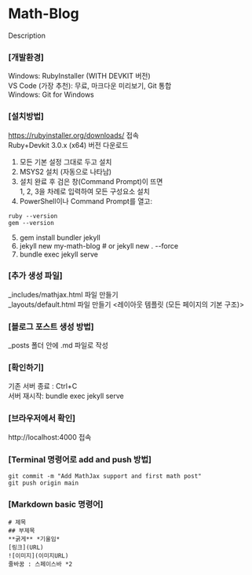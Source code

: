 # Math-Blog
Description  
  
### [개발환경]  
Windows: RubyInstaller (WITH DEVKIT 버전)  
VS Code (가장 추천): 무료, 마크다운 미리보기, Git 통합  
Windows: Git for Windows  

### [설치방법]
https://rubyinstaller.org/downloads/ 접속  
Ruby+Devkit 3.0.x (x64) 버전 다운로드  
1. 모든 기본 설정 그대로 두고 설치  
2. MSYS2 설치 (자동으로 나타남)  
3. 설치 완료 후 검은 창(Command Prompt)이 뜨면  
 1, 2, 3을 차례로 입력하여 모든 구성요소 설치  
4. PowerShell이나 Command Prompt를 열고:  
```
ruby --version  
gem --version  
```
5. gem install bundler jekyll  
6. jekyll new my-math-blog # or jekyll new . --force   
7. bundle exec jekyll serve  

### [추가 생성 파일]  
_includes/mathjax.html 파일 만들기 <??>  
_layouts/default.html 파일 만들기 <레이아웃 템플릿 (모든 페이지의 기본 구조)>  

### [블로그 포스트 생성 방법]  
_posts 폴더 안에 .md 파일로 작성  

### [확인하기]  
기존 서버 종료 : Ctrl+C   
서버 재시작: bundle exec jekyll serve  

### [브라우저에서 확인]  
http://localhost:4000 접속  
  
### [Terminal 명령어로 add and push 방법]  
```git add .
git commit -m "Add MathJax support and first math post"
git push origin main
```
### [Markdown basic 명령어]
```
# 제목
## 부제목
**굵게** *기울임*
[링크](URL)
![이미지](이미지URL)
줄바꿈 : 스페이스바 *2
```

